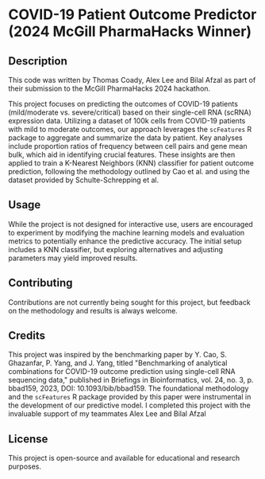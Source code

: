 # COVID-19 Patient Outcome Predictor (2024 McGill PharmaHacks Winner)

## Description

This code was written by Thomas Coady, Alex Lee and Bilal Afzal as part of their submission to the McGill PharmaHacks 2024 hackathon. 

This project focuses on predicting the outcomes of COVID-19 patients (mild/moderate vs. severe/critical) based on their single-cell RNA (scRNA) expression data. Utilizing a dataset of 100k cells from COVID-19 patients with mild to moderate outcomes, our approach leverages the `scFeatures` R package to aggregate and summarize the data by patient. Key analyses include proportion ratios of frequency between cell pairs and gene mean bulk, which aid in identifying crucial features. These insights are then applied to train a K-Nearest Neighbors (KNN) classifier for patient outcome prediction, following the methodology outlined by Cao et al. and using the dataset provided by Schulte-Schrepping et al. 

## Usage

While the project is not designed for interactive use, users are encouraged to experiment by modifying the machine learning models and evaluation metrics to potentially enhance the predictive accuracy. The initial setup includes a KNN classifier, but exploring alternatives and adjusting parameters may yield improved results.

## Contributing

Contributions are not currently being sought for this project, but feedback on the methodology and results is always welcome.

## Credits

This project was inspired by the benchmarking paper by Y. Cao, S. Ghazanfar, P. Yang, and J. Yang, titled "Benchmarking of analytical combinations for COVID-19 outcome prediction using single-cell RNA sequencing data," published in Briefings in Bioinformatics, vol. 24, no. 3, p. bbad159, 2023, DOI: 10.1093/bib/bbad159. The foundational methodology and the `scFeatures` R package provided by this paper were instrumental in the development of our predictive model. I completed this project with the invaluable support of my teammates Alex Lee and Bilal Afzal

## License

This project is open-source and available for educational and research purposes.

